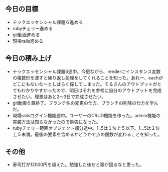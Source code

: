 ## 今日の目標
- テックエッセンシャル課題６進める
- rubyチェリー進める
- git動画進める
- 現場rails進める

## 今日の積み上げ
- テックエッセンシャル課題6途中。今更ながら、renderにインスタンス変数の複数形を渡すと繰り返し処理をしてくれることを知った。あれー、eachがどこにもないなーとしばらく探してしまった。てるさんのアウトプットがとてもわかりやすかったので、明日はそれを参考に自分のアウトプットを完成させたい。理想はあと2〜3日で完成させたい。
- git動画６章終了。ブランチ名の変更の仕方、ブランチの削除の仕方を学んだ。
- 現場railsログイン機能途中。ユーザーのCRUD機能を作った。admin機能の実装方法は知らなかったので勉強になった。
- rubyチェリー範囲オブジェクト部分途中。1..5は１位上５以下。1...5は１位上５未満。最後の要素を含めるかどうかで点の個数が変わることを知った。

## その他
- 寿司打が12000円を超えた。勉強した後だと頭が回るなと思った。